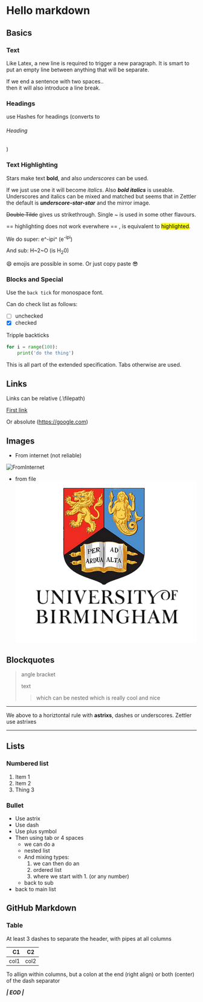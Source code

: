 # Hello markdown

## Basics

### Text

Like Latex, a new line is required to trigger a new paragraph. It is smart to put an empty line between anything that will be separate.

If we end a sentence with two spaces..  
then it will also introduce a line break.

### Headings 

use Hashes for headings (converts to <h6>Heading</h6>)

### Text Highlighting

Stars make text **bold**, and also _underscores_ can be used.  

If we just use one it will become _italics_. Also _**bold italics**_ is useable. Underscores and italics can be mixed and matched but seems that in Zettler the default is _**underscore-star-star**_ and the mirror image.

~~Double Tilde~~ gives us strikethrough. Single ~ is used in some other flavours.

== highlighting does not work everwhere == , is equivalent to <mark>highlighted</mark>.

We do super: e^-ipi^ (e<sup>-ipi</sup>)

And sub: H~2~O (is H<sub>2</sub>0)

:smile: emojis are possible in some. Or just copy paste 😎 

### Blocks and Special

Use the `back tick` for monospace font.

Can do check list as follows:
- [ ] unchecked
- [X] checked

Tripple backticks 
```python
for i = range(100):
	print('do the thing')
```
This is all part of the extended specification. Tabs otherwise are used.

## Links
<!-- Links are:[DisplayText](link) -->

Links can be relative (.\filepath)

[First link](.\RadarNotes.md)

Or absolute (<https://google.com>)

## Images
* From internet (not reliable)
<!-- Images are the exact same but are preceeded by a ! -->
![FromInternet](https://ieeexplore.ieee.org/mediastore_new/IEEE/content/media/9764147/9763897/9764352/9764352-fig-5-source-large.gif)

<!-- ![FigFromFile](.\Images\Misc\UoB_transparent.png "Figure caption/alt text") -->
* from file
    ![FigFromFile](.\Images\Misc\UoB_transparent.png "Figure caption/alt text")

## Blockquotes
> angle bracket
>
> text
> > which can be nested
> > which is really cool and nice

***

We above to a horiztontal rule with __astrixs__, dashes or underscores. Zettler use astrixes

***

## Lists 

### Numbered list 

1. Item 1
2. Item 2
3. Thing 3

### Bullet

* Use astrix
* Use dash
* Use plus symbol
* Then using tab or 4 spaces
    + we can do a
    + nested list
    + And mixing types:
         1. we can then do an
         2. ordered list
         3. where we start with 1. (or any number)
    + back to sub
* back to main list

## GitHub Markdown

### Table 

At least 3 dashes to separate the header, with pipes at all columns

| C1 | C2|
| ----:|:--------:|
|col1|col2|

To allign within columns, but a colon at the  end (right align) or both (center) of the dash separator 

_**|                                     EOD |**_ 
